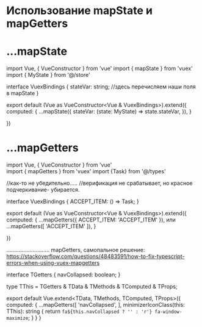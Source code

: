 # Использование mapState и mapGetters

# ...mapState
import Vue, { VueConstructor } from 'vue'
import { mapState } from 'vuex'
import { MyState } from '@/store'

interface VuexBindings {
stateVar: string;      //здесь перечисляем наши поля в mapState
}

export default (Vue as VueConstructor<Vue & VuexBindings>).extend({
  computed: {
    ...mapState({
    stateVar: (state: MyState) => state.stateVar,
    }),
  }
  
})


# ...mapGetters
import Vue, { VueConstructor } from 'vue'   
import { mapGetters } from 'vuex'
import {Task} from '@/types'


//как-то не убедительно.....
//верификация не срабатывает, но красное подчеркивание- убирается.

interface VuexBindings {
    ACCEPT_ITEM: () => Task;
}

export default (Vue as VueConstructor<Vue & VuexBindings>).extend({
  computed: {
    ...mapGetters({
      ACCEPT_ITEM: 'ACCEPT_ITEM'
    }),
    или    
    ...mapGetters([
      'ACCEPT_ITEM'
    ]),
  }
  
})




............................
mapGetters, самопальное решение:
https://stackoverflow.com/questions/48483591/how-to-fix-typescript-errors-when-using-vuex-mapgetters

interface TGetters {
    navCollapsed: boolean;
}


type TThis = TGetters & TData & TMethods & TComputed & TProps;

export default Vue.extend<TData, TMethods, TComputed, TProps>({
    computed: {
        ...mapGetters<TGetters>([
            'navCollapsed',
        ],
        minimizerIconClass(this: TThis): string {
            return `fa${this.navCollapsed ? '' : 'r'} fa-window-maximize`;
        }
    }
}


